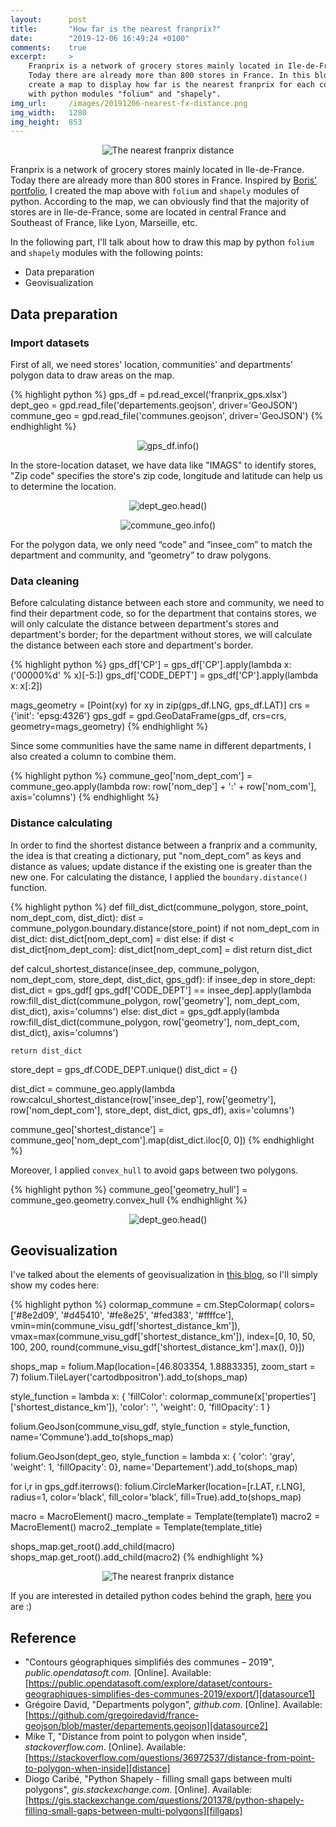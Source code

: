 ```yaml
---
layout:      post
title:       "How far is the nearest franprix?"
date:        "2019-12-06 16:49:24 +0100"
comments:    true
excerpt:     >
    Franprix is a network of grocery stores mainly located in Ile-de-France.
    Today there are already more than 800 stores in France. In this blog, I
    create a map to display how far is the nearest franprix for each community
    with python modules "folium" and "shapely".
img_url:     /images/20191206-nearest-fx-distance.png
img_width:   1280
img_height:  853
---
```


<p align="center">
  <img alt="The nearest franprix distance"
  src="{{ site.baseurl }}/images/20191206-nearest-fx-distance.png"/>
</p>

Franprix is a network of grocery stores mainly located in Ile-de-France. Today
there are already more than 800 stores in France. Inspired by
[Boris' portfolio][Boris], I created the map above with `folium` and `shapely`
modules of python. According to the map, we can obviously find that the
majority of stores are in Ile-de-France, some are located in central France and
Southeast of France, like Lyon, Marseille, etc.

In the following part, I'll talk about how to draw this map by python `folium`
and `shapely` modules with the following points:
- Data preparation
- Geovisualization

## Data preparation
### Import datasets
First of all, we need stores' location, communities' and departments' polygon
data to draw areas on the map.

{% highlight python %}
gps_df = pd.read_excel('franprix_gps.xlsx')
dept_geo = gpd.read_file('departements.geojson', driver='GeoJSON')
commune_geo = gpd.read_file('communes.geojson', driver='GeoJSON')
{% endhighlight %}

<p align="center">
  <img alt="gps_df.info()"
  src="{{ site.baseurl }}/images/20191206-stores-info.png"/>
</p>

In the store-location dataset, we have data like "IMAGS" to identify stores,
"Zip code" specifies the store's zip code, longitude and latitude can help us
to determine the location.

<p align="center">
  <img alt="dept_geo.head()"
  src="{{ site.baseurl }}/images/20191016-deptgeo-df.png"/>
</p>

<p align="center">
  <img alt="commune_geo.info()"
  src="{{ site.baseurl }}/images/20191206-commune-geo-info.png"/>
</p>

For the polygon data, we only need “code” and “insee_com” to match the
department and community, and “geometry” to draw polygons.

### Data cleaning
Before calculating distance between each store and community, we need to find
their department code, so for the department that contains stores, we will only
calculate the distance between department's stores and department's border; for
the department without stores, we will calculate the distance between each
store and department's border.

{% highlight python %}
gps_df['CP'] = gps_df['CP'].apply(lambda x: ('00000%d' % x)[-5:])
gps_df['CODE_DEPT'] = gps_df['CP'].apply(lambda x: x[:2])

mags_geometry = [Point(xy) for xy in zip(gps_df.LNG, gps_df.LAT)]
crs = {'init': 'epsg:4326'}
gps_gdf = gpd.GeoDataFrame(gps_df, crs=crs, geometry=mags_geometry)
{% endhighlight %}

Since some communities have the same name in different departments, I also
created a column to combine them.

{% highlight python %}
commune_geo['nom_dept_com'] = commune_geo.apply(lambda row: row['nom_dep'] + ':' + row['nom_com'],
                                                axis='columns')
{% endhighlight %}

### Distance calculating
In order to find the shortest distance between a franprix and a community, the
idea is that creating a dictionary, put "nom_dept_com" as keys and distance as
values; update distance if the existing one is greater than the new one. For
calculating the distance, I applied the `boundary.distance()` function.

{% highlight python %}
def fill_dist_dict(commune_polygon, store_point, nom_dept_com, dist_dict):
    dist = commune_polygon.boundary.distance(store_point)
    if not nom_dept_com in dist_dict:
        dist_dict[nom_dept_com] = dist
    else:
        if dist < dist_dict[nom_dept_com]:
            dist_dict[nom_dept_com] = dist
    return dist_dict

def calcul_shortest_distance(insee_dep, commune_polygon, nom_dept_com,
                             store_dept, dist_dict, gps_gdf):
    if insee_dep in store_dept:
        dist_dict = gps_gdf[
            gps_gdf['CODE_DEPT'] == insee_dep].apply(lambda row:fill_dist_dict(commune_polygon,
                                                                               row['geometry'],
                                                                               nom_dept_com,
                                                                               dist_dict),
                                                     axis='columns')
    else:
        dist_dict = gps_gdf.apply(lambda row:fill_dist_dict(commune_polygon,
                                                            row['geometry'],
                                                            nom_dept_com,
                                                            dist_dict),
                                  axis='columns')

    return dist_dict

store_dept = gps_df.CODE_DEPT.unique()
dist_dict = {}

dist_dict = commune_geo.apply(lambda row:calcul_shortest_distance(row['insee_dep'],
                                                                  row['geometry'],
                                                                  row['nom_dept_com'],
                                                                  store_dept,
                                                                  dist_dict,
                                                                  gps_df),
                              axis='columns')

commune_geo['shortest_distance'] = commune_geo['nom_dept_com'].map(dist_dict.iloc[0, 0])
{% endhighlight %}

Moreover, I applied `convex_hull` to avoid gaps between two polygons.

{% highlight python %}
commune_geo['geometry_hull'] = commune_geo.geometry.convex_hull
{% endhighlight %}

<p align="center">
  <img alt="dept_geo.head()"
  src="{{ site.baseurl }}/images/20191206-commune-geo-info2.png"/>
</p>

## Geovisualization
I've talked about the elements of geovisualization in [this blog][geo-elements],
so I'll simply show my codes here:

{% highlight python %}
colormap_commune = cm.StepColormap(
    colors=['#8e2d09', '#d45410', '#fe8e25',
            '#fed383', '#ffffce'],
    vmin=min(commune_visu_gdf['shortest_distance_km']),
    vmax=max(commune_visu_gdf['shortest_distance_km']),
    index=[0, 10, 50, 100, 200,
           round(commune_visu_gdf['shortest_distance_km'].max(), 0)])

shops_map = folium.Map(location=[46.803354, 1.8883335], zoom_start = 7)
folium.TileLayer('cartodbpositron').add_to(shops_map)

style_function = lambda x: {
    'fillColor': colormap_commune(x['properties']['shortest_distance_km']),
    'color': '',
    'weight': 0,
    'fillOpacity': 1
}

folium.GeoJson(commune_visu_gdf,
               style_function = style_function,
               name='Commune').add_to(shops_map)

folium.GeoJson(dept_geo,
               style_function = lambda x: {
                   'color': 'gray',
                   'weight': 1,
                   'fillOpacity': 0},
               name='Departement').add_to(shops_map)

for i,r in gps_gdf.iterrows():
    folium.CircleMarker(location=[r.LAT, r.LNG],
                        radius=1, 
                        color='black',
                        fill_color='black',
                        fill=True).add_to(shops_map)

macro = MacroElement()
macro._template = Template(template1)
macro2 = MacroElement()
macro2._template = Template(template_title)

shops_map.get_root().add_child(macro)
shops_map.get_root().add_child(macro2)
{% endhighlight %}

<p align="center">
  <img alt="The nearest franprix distance"
  src="{{ site.baseurl }}/images/20191206-nearest-fx-distance.png"/>
</p>

If you are interested in detailed python codes behind the graph,
[here][notebook] you are :)

## Reference
- "Contours géographiques simplifiés des communes – 2019", _public.opendatasoft.com_. [Online]. Available: [https://public.opendatasoft.com/explore/dataset/contours-geographiques-simplifies-des-communes-2019/export/][datasource1]
- Grégoire David, "Departments polygon", _github.com_. [Online]. Available: [https://github.com/gregoiredavid/france-geojson/blob/master/departements.geojson][datasource2]
- Mike T, "Distance from point to polygon when inside", _stackoverflow.com_. [Online]. Available: [https://stackoverflow.com/questions/36972537/distance-from-point-to-polygon-when-inside][distance]
- Diogo Caribé, "Python Shapely - filling small gaps between multi polygons", _gis.stackexchange.com_. [Online]. Available: [https://gis.stackexchange.com/questions/201378/python-shapely-filling-small-gaps-between-multi-polygons][fillgaps]

[Boris]: https://www.sites.univ-rennes2.fr/mastersigat/B_Mericskay/index.html
[geo-elements]: https://jingwen-z.github.io/how-to-draw-a-map-with-folium-module-in-python/
[notebook]: https://github.com/jingwen-z/python-playground/blob/master/analysis/nearest_franprix_map/franprix_map.ipynb
[datasource1]: https://public.opendatasoft.com/explore/dataset/contours-geographiques-simplifies-des-communes-2019/export/
[datasource2]: https://github.com/gregoiredavid/france-geojson/blob/master/departements.geojson
[distance]: https://stackoverflow.com/questions/36972537/distance-from-point-to-polygon-when-inside
[fillgaps]: https://gis.stackexchange.com/questions/201378/python-shapely-filling-small-gaps-between-multi-polygons
